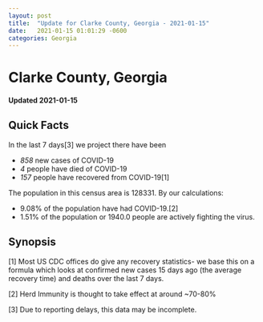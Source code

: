 ```yaml
---
layout: post
title:  "Update for Clarke County, Georgia - 2021-01-15"
date:   2021-01-15 01:01:29 -0600
categories: Georgia
---
```


# Clarke County, Georgia
#### Updated 2021-01-15

## Quick Facts

In the last 7 days[3] we project there have been
- *858* new cases of COVID-19
- *4* people have died of COVID-19
- *157* people have recovered from COVID-19[1]

The population in this census area is 128331. By our calculations:
- 9.08% of the population have had COVID-19.[2]
- 1.51% of the population or 1940.0 people are actively fighting the virus.

## Synopsis




[1] Most US CDC offices do give any recovery statistics- we base this on a formula which looks at confirmed new cases
15 days ago (the average recovery time) and deaths over the last 7 days.

[2] Herd Immunity is thought to take effect at around ~70-80%

[3] Due to reporting delays, this data may be incomplete.
 
    